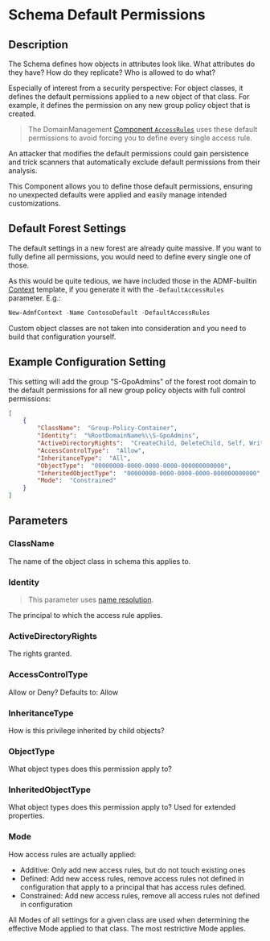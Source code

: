 ﻿# Schema Default Permissions

## Description

The Schema defines how objects in attributes look like.
What attributes do they have?
How do they replicate?
Who is allowed to do what?

Especially of interest from a security perspective:
For object classes, it defines the default permissions applied to a new object of that class.
For example, it defines the permission on any new group policy object that is created.

> The DomainManagement [Component `AccessRules`](../domain/accessrules.html) uses these default permissions to avoid forcing you to define every single access rule.

An attacker that modifies the default permissions could gain persistence and trick scanners that automatically exclude default permissions from their analysis.

This Component allows you to define those default permissions, ensuring no unexpected defaults were applied and easily manage intended customizations.

## Default Forest Settings

The default settings in a new forest are already quite massive.
If you want to fully define all permissions, you would need to define every single one of those.

As this would be quite tedious, we have included those in the ADMF-builtin [Context](../../basics/contexts.html) template, if you generate it with the `-DefaultAccessRules` parameter.
E.g.:

```powershell
New-AdmfContext -Name ContosoDefault -DefaultAccessRules
```

Custom object classes are not taken into consideration and you need to build that configuration yourself.

## Example Configuration Setting

This setting will add the group "S-GpoAdmins" of the forest root domain to the default permissions for all new group policy objects with full control permissions:

```json
[
    {
        "ClassName":  "Group-Policy-Container",
        "Identity":  "%RootDomainName%\\S-GpoAdmins",
        "ActiveDirectoryRights":  "CreateChild, DeleteChild, Self, WriteProperty, DeleteTree, Delete, GenericRead, WriteDacl, WriteOwner",
        "AccessControlType":  "Allow",
        "InheritanceType":  "All",
        "ObjectType":  "00000000-0000-0000-0000-000000000000",
        "InheritedObjectType":  "00000000-0000-0000-0000-000000000000",
        "Mode":  "Constrained"
    }
]
```

## Parameters

### ClassName

The name of the object class in schema this applies to.

### Identity

> This parameter uses [name resolution](../../advanced/name-mapping.html).

The principal to which the access rule applies.

### ActiveDirectoryRights

The rights granted.

### AccessControlType

Allow or Deny?
Defaults to: Allow

### InheritanceType

How is this privilege inherited by child objects?

### ObjectType

What object types does this permission apply to?

### InheritedObjectType

What object types does this permission apply to?
Used for extended properties.

### Mode

How access rules are actually applied:

- Additive: Only add new access rules, but do not touch existing ones
- Defined: Add new access rules, remove access rules not defined in configuration that apply to a principal that has access rules defined.
- Constrained: Add new access rules, remove all access rules not defined in configuration

All Modes of all settings for a given class are used when determining the effective Mode applied to that class.
The most restrictive Mode applies.
